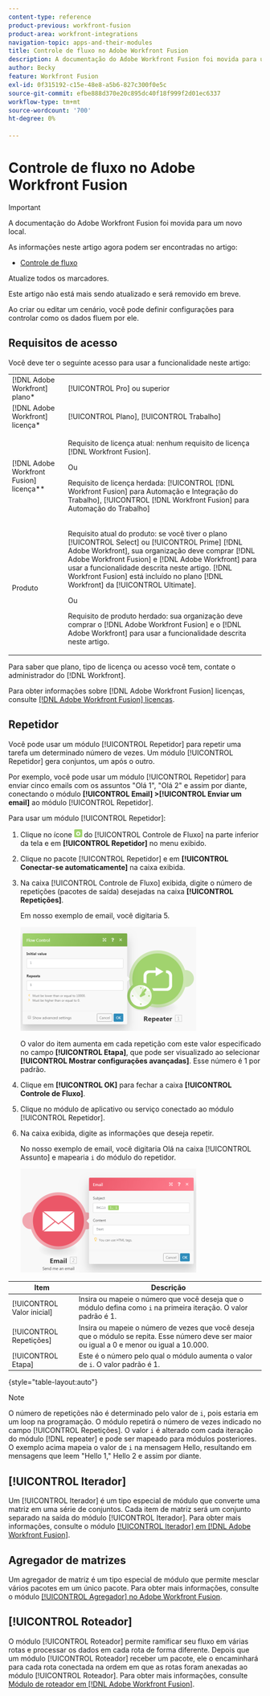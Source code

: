 ```yaml
---
content-type: reference
product-previous: workfront-fusion
product-area: workfront-integrations
navigation-topic: apps-and-their-modules
title: Controle de fluxo no Adobe Workfront Fusion
description: A documentação do Adobe Workfront Fusion foi movida para um novo local. Este artigo foi descontinuado, mas contém um link para o novo artigo que aborda essa funcionalidade.
author: Becky
feature: Workfront Fusion
exl-id: 0f315192-c15e-48e8-a5b6-827c300f0e5c
source-git-commit: efbe888d370e20c895dc40f18f999f2d01ec6337
workflow-type: tm+mt
source-wordcount: '700'
ht-degree: 0%

---
```


# Controle de fluxo no Adobe Workfront Fusion

>[!IMPORTANT]
>
>A documentação do Adobe Workfront Fusion foi movida para um novo local.
>
>As informações neste artigo agora podem ser encontradas no artigo:
>
>* [Controle de fluxo](https://experienceleague.adobe.com/docs/workfront-fusion/using/references/apps-and-their-modules/tools-and-transformers/flow-control.html)
>
>Atualize todos os marcadores.
>
>Este artigo não está mais sendo atualizado e será removido em breve.

Ao criar ou editar um cenário, você pode definir configurações para controlar como os dados fluem por ele.

## Requisitos de acesso

Você deve ter o seguinte acesso para usar a funcionalidade neste artigo:

<table style="table-layout:auto"> 
 <col> 
 <col> 
 <tbody> 
  <tr> 
   <td role="rowheader">[!DNL Adobe Workfront] plano*</td>
  <td> <p>[!UICONTROL Pro] ou superior</p> </td>
  </tr> 
  <tr data-mc-conditions=""> 
   <td role="rowheader">[!DNL Adobe Workfront] licença*</td>
   <td> <p>[!UICONTROL Plano], [!UICONTROL Trabalho]</p> </td> 
  </tr> 
  <tr> 
   <td role="rowheader">[!DNL Adobe Workfront Fusion] licença**</td> 
   <td>
   <p>Requisito de licença atual: nenhum requisito de licença [!DNL Workfront Fusion].</p>
   <p>Ou</p>
   <p>Requisito de licença herdada: [!UICONTROL [!DNL Workfront Fusion] para Automação e Integração do Trabalho], [!UICONTROL [!DNL Workfront Fusion] para Automação do Trabalho]</p>
   </td> 
  </tr> 
  <tr> 
   <td role="rowheader">Produto</td> 
   <td>
   <p>Requisito atual do produto: se você tiver o plano [!UICONTROL Select] ou [!UICONTROL Prime] [!DNL Adobe Workfront], sua organização deve comprar [!DNL Adobe Workfront Fusion] e [!DNL Adobe Workfront] para usar a funcionalidade descrita neste artigo. [!DNL Workfront Fusion] está incluído no plano [!DNL Workfront] da [!UICONTROL Ultimate].</p>
   <p>Ou</p>
   <p>Requisito de produto herdado: sua organização deve comprar o [!DNL Adobe Workfront Fusion] e o [!DNL Adobe Workfront] para usar a funcionalidade descrita neste artigo.</p>
   </td> 
  </tr> 
 </tbody> 
</table>

Para saber que plano, tipo de licença ou acesso você tem, contate o administrador do [!DNL Workfront].

Para obter informações sobre [!DNL Adobe Workfront Fusion] licenças, consulte [[!DNL Adobe Workfront Fusion] licenças](../../workfront-fusion/get-started/license-automation-vs-integration.md).

## Repetidor

Você pode usar um módulo [!UICONTROL Repetidor] para repetir uma tarefa um determinado número de vezes. Um módulo [!UICONTROL Repetidor] gera conjuntos, um após o outro.

Por exemplo, você pode usar um módulo [!UICONTROL Repetidor] para enviar cinco emails com os assuntos &quot;Olá 1&quot;, &quot;Olá 2&quot; e assim por diante, conectando o módulo **[!UICONTROL Email] >[!UICONTROL Enviar um email]** ao módulo [!UICONTROL Repetidor].

Para usar um módulo [!UICONTROL Repetidor]:

1. Clique no ícone ![](assets/flow-control-icon.gif) do [!UICONTROL Controle de Fluxo] na parte inferior da tela e em **[!UICONTROL Repetidor]** no menu exibido.
1. Clique no pacote [!UICONTROL Repetidor] e em **[!UICONTROL Conectar-se automaticamente]** na caixa exibida.
1. Na caixa [!UICONTROL Controle de Fluxo] exibida, digite o número de repetições (pacotes de saída) desejadas na caixa **[!UICONTROL Repetições]**.

   Em nosso exemplo de email, você digitaria 5.

   ![](assets/repeater-2-350x207.png)

   O valor do item aumenta em cada repetição com este valor especificado no campo **[!UICONTROL Etapa]**, que pode ser visualizado ao selecionar **[!UICONTROL Mostrar configurações avançadas]**. Esse número é 1 por padrão.

1. Clique em **[!UICONTROL OK]** para fechar a caixa **[!UICONTROL Controle de Fluxo]**.

1. Clique no módulo de aplicativo ou serviço conectado ao módulo [!UICONTROL Repetidor].
1. Na caixa exibida, digite as informações que deseja repetir.

   No nosso exemplo de email, você digitaria Olá na caixa [!UICONTROL Assunto] e mapearia `i` do módulo do repetidor.

   ![](assets/repeater-3-350x207.png)

| Item | Descrição |
|---|---|
| [!UICONTROL Valor inicial] | Insira ou mapeie o número que você deseja que o módulo defina como `i` na primeira iteração. O valor padrão é 1. |
| [!UICONTROL Repetições] | Insira ou mapeie o número de vezes que você deseja que o módulo se repita. Esse número deve ser maior ou igual a 0 e menor ou igual a 10.000. |
| [!UICONTROL Etapa] | Este é o número pelo qual o módulo aumenta o valor de `i`. O valor padrão é 1. |

{style="table-layout:auto"}

>[!NOTE]
>
>O número de repetições não é determinado pelo valor de `i`, pois estaria em um loop na programação. O módulo repetirá o número de vezes indicado no campo [!UICONTROL Repetições]. O valor `i` é alterado com cada iteração do módulo [!DNL repeater] e pode ser mapeado para módulos posteriores. O exemplo acima mapeia o valor de `i` na mensagem Hello, resultando em mensagens que leem &quot;Hello 1,&quot; Hello 2 e assim por diante.

## [!UICONTROL Iterador]

Um [!UICONTROL Iterador] é um tipo especial de módulo que converte uma matriz em uma série de conjuntos. Cada item de matriz será um conjunto separado na saída do módulo [!UICONTROL Iterador]. Para obter mais informações, consulte o módulo [[!UICONTROL Iterador] em [!DNL Adobe Workfront Fusion]](../../workfront-fusion/modules/iterator-module.md).

## Agregador de matrizes

Um agregador de matriz é um tipo especial de módulo que permite mesclar vários pacotes em um único pacote. Para obter mais informações, consulte o módulo [[!UICONTROL Agregador] no Adobe Workfront Fusion](../../workfront-fusion/modules/aggregator-module.md).

## [!UICONTROL Roteador]

O módulo [!UICONTROL Roteador] permite ramificar seu fluxo em várias rotas e processar os dados em cada rota de forma diferente. Depois que um módulo [!UICONTROL Roteador] receber um pacote, ele o encaminhará para cada rota conectada na ordem em que as rotas foram anexadas ao módulo [!UICONTROL Roteador]. Para obter mais informações, consulte [Módulo de roteador em [!DNL Adobe Workfront Fusion]](../../workfront-fusion/modules/router-module.md).

<!--
<div data-mc-conditions="QuicksilverOrClassic.Draft mode">
<h2>Directives</h2>
<p>The error handling directives allow you to control how your scenario reacts to errors. For more information, see <a href="../../workfront-fusion/errors/advanced-error-handling.md" class="MCXref xref">Advanced error handling in Adobe Workfront Fusion</a> and <a href="../../workfront-fusion/errors/directives-for-error-handling.md" class="MCXref xref">Directives for error handling in Adobe Workfront Fusion</a>.</p>
</div>
-->
